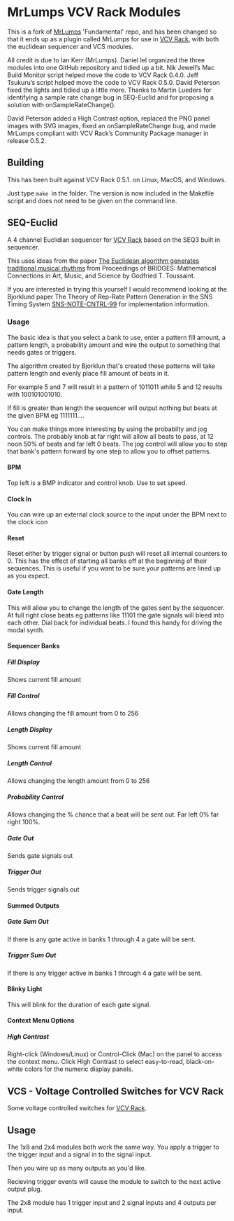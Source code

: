 MrLumps VCV Rack Modules
========================

This is a fork of [MrLumps](https://github.com/MrLumps) 'Fundamental' repo, and
has been changed so that it ends up as a plugin called MrLumps for use in [VCV
Rack](vcvrack.com), with both the euclidean sequencer and VCS modules.

All credit is due to Ian Kerr (MrLumps). Daniel Iel organized the three modules
into one GitHub repository and tidied up a bit. Nik Jewell’s Mac Build Monitor
script helped move the code to VCV Rack 0.4.0. Jeff Tsukuru’s script helped move
the code to VCV Rack 0.5.0. David Peterson fixed the lights and tidied up a
little more. Thanks to Martin Lueders for identifying a sample rate change bug
in SEQ-Euclid and for proposing a solution with onSampleRateChange().

David Peterson added a High Contrast option, replaced the PNG panel images with
SVG images, fixed an onSampleRateChange bug, and made MrLumps compliant with VCV
Rack’s Community Package manager in release 0.5.2.

Building
--------

This has been built against VCV Rack 0.5.1. on Linux, MacOS, and Windows.

Just type `make `in the folder. The version is now included in the Makefile
script and does not need to be given on the command line.

SEQ-Euclid
----------

A 4 channel Euclidian sequencer for [VCV Rack](vcvrack.com) based on the SEQ3
built in sequencer.

This uses ideas from the paper [The Euclidean algorithm generates traditional
musical rhythms](http://cgm.cs.mcgill.ca/~godfried/rhythm-and-mathematics.html)
from Proceedings of BRIDGES: Mathematical Connections in Art, Music, and Science
by Godfried T. Toussaint.

If you are interested in trying this yourself I would recommend looking at the
Bjorklund paper The Theory of Rep-Rate Pattern Generation in the SNS Timing
System
[SNS-NOTE-CNTRL-99](https://www.google.ca/url?sa=t&rct=j&q=&esrc=s&source=web&cd=1&cad=rja&uact=8&ved=0ahUKEwjnms7w0vPWAhWlx4MKHafnCJQQFggpMAA&url=https%3A%2F%2Fpdfs.semanticscholar.org%2Fc652%2Fd0a32895afc5d50b6527447824c31a553659.pdf&usg=AOvVaw1CzsXZMPaPY938Z1PG5zBC)
for implementation information.

### Usage

The basic idea is that you select a bank to use, enter a pattern fill amount, a
pattern length, a probability amount and wire the output to something that needs
gates or triggers.

The algorithm created by Bjorklun that's created these patterns will take
pattern length and evenly place fill amount of beats in it.

For example 5 and 7 will result in a pattern of 1011011 while 5 and 12 results
with 100101001010.

If fill is greater than length the sequencer will output nothing but beats at
the given BPM eg 1111111....

You can make things more interesting by using the probabilty and jog controls.
The probably knob at far right will allow all beats to pass, at 12 noon 50% of
beats and far left 0 beats. The jog control will allow you to step that bank's
pattern forward by one step to allow you to offset patterns.

#### BPM

Top left is a BMP indicator and control knob. Use to set speed.

#### Clock In

You can wire up an external clock source to the input under the BPM next to the
clock icon

#### Reset

Reset either by trigger signal or button push will reset all internal counters
to 0. This has the effect of starting all banks off at the beginning of their
sequences. This is useful if you want to be sure your patterns are lined up as
you expect.

#### Gate Length

This will allow you to change the length of the gates sent by the sequencer. At
full right close beats eg patterns like 11101 the gate signals will bleed into
each other. Dial back for individual beats. I found this handy for driving the
modal synth.

#### Sequencer Banks

##### Fill Display

Shows current fill amount

##### Fill Control

Allows changing the fill amount from 0 to 256

##### Length Display

Shows current fill amount

##### Length Control

Allows changing the length amount from 0 to 256

##### Probability Control

Allows changing the % chance that a beat will be sent out. Far left 0% far right
100%.

##### Gate Out

Sends gate signals out

##### Trigger Out

Sends trigger signals out

#### Summed Outputs

##### Gate Sum Out

If there is any gate active in banks 1 through 4 a gate will be sent.

##### Trigger Sum Out

If there is any trigger active in banks 1 through 4 a gate will be sent.

#### Blinky Light

This will blink for the duration of each gate signal.

#### Context Menu Options

##### High Contrast

Right-click (Windows/Linux) or Control-Click (Mac) on the panel to access the
context menu. Click High Contrast to select easy-to-read, black-on-white colors
for the numeric display panels.

VCS - Voltage Controlled Switches for VCV Rack
----------------------------------------------

Some voltage controlled switches for [VCV Rack](vcvrack.com).

Usage
-----

The 1x8 and 2x4 modules both work the same way. You apply a trigger to the
trigger input and a signal in to the signal input.

Then you wire up as many outputs as you'd like.

Recieving trigger events will cause the module to switch to the next active
output plug.

The 2x8 module has 1 trigger input and 2 signal inputs and 4 outputs per input.

